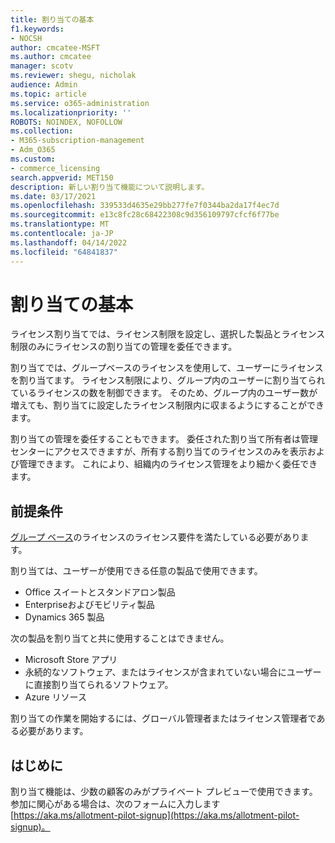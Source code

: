 ```yaml
---
title: 割り当ての基本
f1.keywords:
- NOCSH
author: cmcatee-MSFT
ms.author: cmcatee
manager: scotv
ms.reviewer: shegu, nicholak
audience: Admin
ms.topic: article
ms.service: o365-administration
ms.localizationpriority: ''
ROBOTS: NOINDEX, NOFOLLOW
ms.collection:
- M365-subscription-management
- Adm_O365
ms.custom:
- commerce_licensing
search.appverid: MET150
description: 新しい割り当て機能について説明します。
ms.date: 03/17/2021
ms.openlocfilehash: 339533d4635e29bb277fe7f0344ba2da17f4ec7d
ms.sourcegitcommit: e13c8fc28c68422308c9d356109797cfcf6f77be
ms.translationtype: MT
ms.contentlocale: ja-JP
ms.lasthandoff: 04/14/2022
ms.locfileid: "64841837"
---
```

# <a name="allotment-basics"></a>割り当ての基本

ライセンス割り当てでは、ライセンス制限を設定し、選択した製品とライセンス制限のみにライセンスの割り当ての管理を委任できます。

割り当てでは、グループベースのライセンスを使用して、ユーザーにライセンスを割り当てます。 ライセンス制限により、グループ内のユーザーに割り当てられているライセンスの数を制御できます。 そのため、グループ内のユーザー数が増えても、割り当てに設定したライセンス制限内に収まるようにすることができます。

割り当ての管理を委任することもできます。 委任された割り当て所有者は管理センターにアクセスできますが、所有する割り当てのライセンスのみを表示および管理できます。 これにより、組織内のライセンス管理をより細かく委任できます。

## <a name="prerequisites"></a>前提条件

[グループ ベース](/azure/active-directory/fundamentals/active-directory-licensing-whatis-azure-portal#licensing-requirements)のライセンスのライセンス要件を満たしている必要があります。

割り当ては、ユーザーが使用できる任意の製品で使用できます。

- Office スイートとスタンドアロン製品
- Enterpriseおよびモビリティ製品
- Dynamics 365 製品

次の製品を割り当てと共に使用することはできません。

- Microsoft Store アプリ
- 永続的なソフトウェア、またはライセンスが含まれていない場合にユーザーに直接割り当てられるソフトウェア。
- Azure リソース

割り当ての作業を開始するには、グローバル管理者またはライセンス管理者である必要があります。

## <a name="getting-started"></a>はじめに

割り当て機能は、少数の顧客のみがプライベート プレビューで使用できます。 参加に関心がある場合は、次のフォームに入力します [https://aka.ms/allotment-pilot-signup](https://aka.ms/allotment-pilot-signup)。